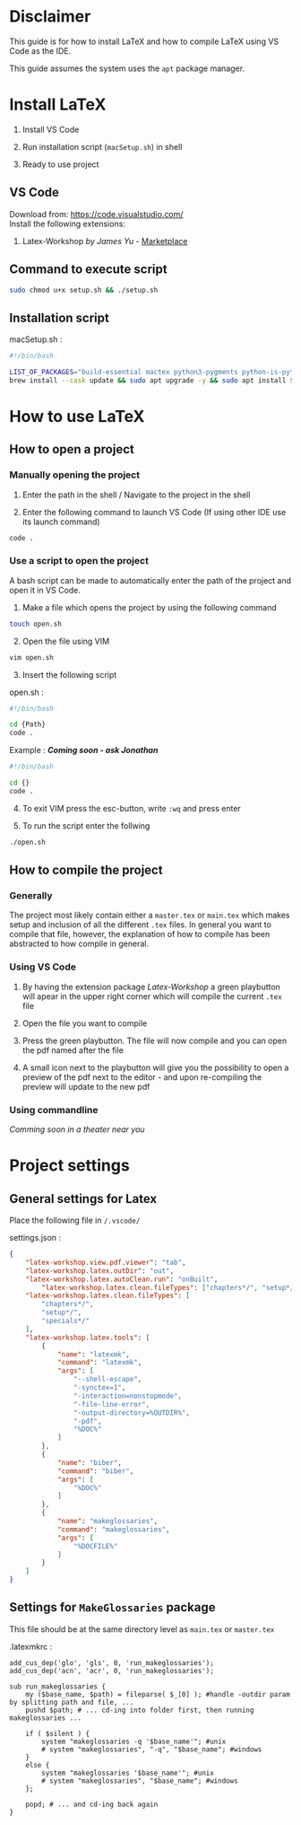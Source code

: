 # Disclaimer

This guide is for how to install LaTeX and how to compile LaTeX using VS Code as the IDE.

This guide assumes the system uses the ``apt`` package manager.

# Install LaTeX

1. Install VS Code

2. Run installation script (``macSetup.sh``) in shell

3. Ready to use project


## VS Code

Download from: https://code.visualstudio.com/  
Install the following extensions:

1. Latex-Workshop *by James Yu* - [Marketplace](https://marketplace.visualstudio.com/items?itemName=James-Yu.latex-workshop)


## Command to execute script

```bash
sudo chmod u+x setup.sh && ./setup.sh
```


## Installation script

macSetup.sh :

```bash
#!/bin/bash

LIST_OF_PACKAGES="build-essential mactex python3-pygments python-is-python3 openjdk-11-jdk"
brew install --cask update && sudo apt upgrade -y && sudo apt install ${LIST_OF_PACKAGES} -y
```


# How to use LaTeX

## How to open a project

### Manually opening the project

1. Enter the path in the shell / Navigate to the project in the shell

2. Enter the following command to launch VS Code (If using other IDE use its launch command)

```Bash
code .
```


### Use a script to open the project

A bash script can be made to automatically enter the path of the project and open it in VS Code.

1. Make a file which opens the project by using the following command

```Bash
touch open.sh
```

2. Open the file using VIM

```Bash
vim open.sh
```

3. Insert the following script

open.sh :

```Bash
#!/bin/bash

cd {Path}
code .
```

Example : ***Coming soon - ask Jonathan***

```Bash
#!/bin/bash

cd {}
code .
```

4. To exit VIM press the esc-button, write ``:wq`` and press enter

5. To run the script enter the follwing

```Bash
./open.sh
```


## How to compile the project

### Generally

The project most likely contain either a ``master.tex`` or ``main.tex`` which makes setup and inclusion of all the different ``.tex`` files. 
In general you want to compile that file, however, the explanation of how to compile has been abstracted to how compile in general.


### Using VS Code

1. By having the extension package *Latex-Workshop* a green playbutton will apear in the upper right corner which will compile the current ``.tex`` file

2. Open the file you want to compile

3. Press the green playbutton. The file will now compile and you can open the pdf named after the file

4. A small icon next to the playbutton will give you the possibility to open a preview of the pdf next to the editor - and upon re-compiling the preview will update to the new pdf


### Using commandline

*Comming soon in a theater near you*


# Project settings

## General settings for Latex

Place the following file in ``/.vscode/``

settings.json :

```json
{
    "latex-workshop.view.pdf.viewer": "tab",
    "latex-workshop.latex.outDir": "out",
    "latex-workshop.latex.autoClean.run": "onBuilt",
        "latex-workshop.latex.clean.fileTypes": ["chapters*/", "setup*/", "specials*/"],
    "latex-workshop.latex.clean.fileTypes": [
        "chapters*/",
        "setup*/",
        "specials*/"
    ],
    "latex-workshop.latex.tools": [
        {
            "name": "latexmk",
            "command": "latexmk",
            "args": [
                "--shell-escape",
                "-synctex=1",
                "-interaction=nonstopmode",
                "-file-line-error",
                "-output-directory=%OUTDIR%",
                "-pdf",
                "%DOC%"
            ]
        },
        {
            "name": "biber",
            "command": "biber",
            "args": [
                "%DOC%"
            ]
        },
        {
            "name": "makeglossaries",
            "command": "makeglossaries",
            "args": [
                "%DOCFILE%"
            ]
        }
    ]
}
```


## Settings for ``MakeGlossaries`` package

This file should be at the same directory level as `main.tex` or `master.tex`

.latexmkrc :

```
add_cus_dep('glo', 'gls', 0, 'run_makeglossaries');
add_cus_dep('acn', 'acr', 0, 'run_makeglossaries');

sub run_makeglossaries {
    my ($base_name, $path) = fileparse( $_[0] ); #handle -outdir param by splitting path and file, ...
    pushd $path; # ... cd-ing into folder first, then running makeglossaries ...

    if ( $silent ) {
        system "makeglossaries -q '$base_name'"; #unix
        # system "makeglossaries", "-q", "$base_name"; #windows
    }
    else {
        system "makeglossaries '$base_name'"; #unix
        # system "makeglossaries", "$base_name"; #windows
    };

    popd; # ... and cd-ing back again
}
```